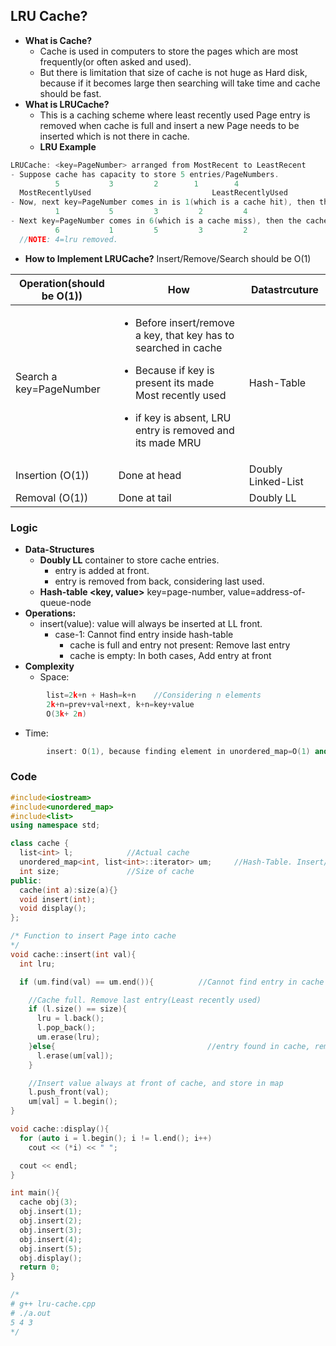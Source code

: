 ## LRU Cache?
- **What is Cache?**
  - Cache is used in computers to store the pages which are most frequently(or often asked and used). 
  - But there is limitation that size of cache is not huge as Hard disk, because if it becomes large then searching will take time and cache should be fast.
- **What is LRUCache?** 
  - This is a caching scheme where least recently used Page entry is removed when cache is full and insert a new Page needs to be inserted which is not there in cache.
  - **LRU Example**
```c++
LRUCache: <key=PageNumber> arranged from MostRecent to LeastRecent
- Suppose cache has capacity to store 5 entries/PageNumbers. 
          5           3         2        1        4
  MostRecentlyUsed                           LeastRecentlyUsed
- Now, next key=PageNumber comes in is 1(which is a cache hit), then the cache state will be:
          1           5         3         2         4 
- Next key=PageNumber comes in 6(which is a cache miss), then the cache state will be:
          6           1         5         3         2
  //NOTE: 4=lru removed.
```
  - **How to Implement LRUCache?** Insert/Remove/Search should be O(1)
  
|Operation(should be O(1))|How|Datastrcuture|
|---|---|---|
|Search a key=PageNumber|<ul><li>Before insert/remove a key, that key has to searched in cache</li></ul><ul><li>Because if key is present its made Most recently used</li></ul><ul><li>if key is absent, LRU entry is removed and its made MRU</li></ul>|Hash-Table|
|Insertion (O(1))|Done at head|Doubly Linked-List|
|Removal (O(1))|Done at tail|Doubly LL|


### Logic
- **Data-Structures** 
  - **Doubly LL** container to store cache entries.
    - entry is added at front.
    - entry is removed from back, considering last used.
  - **Hash-table <key, value>** key=page-number, value=address-of-queue-node
- **Operations:**
  - insert(value): value will always be inserted at LL front.
    - case-1: Cannot find entry inside hash-table
      - cache is full and entry not present: Remove last entry
      - cache is empty: In both cases, Add entry at front
- **Complexity**
  - Space: 
```c++
        list=2k+n + Hash=k+n    //Considering n elements
        2k+n=prev+val+next, k+n=key+value
        O(3k+ 2n)
 ```
 - Time:
```c++
        insert: O(1), because finding element in unordered_map=O(1) and pushing at front of list=O(1)
```         

### Code
```c++
#include<iostream>
#include<unordered_map>
#include<list>
using namespace std;

class cache {
  list<int> l;            //Actual cache
  unordered_map<int, list<int>::iterator> um;     //Hash-Table. Insert/Display: O(1)
  int size;               //Size of cache
public:
  cache(int a):size(a){}
  void insert(int);
  void display();
};

/* Function to insert Page into cache
*/
void cache::insert(int val){
  int lru;

  if (um.find(val) == um.end()){          //Cannot find entry in cache

    //Cache full. Remove last entry(Least recently used)
    if (l.size() == size){
      lru = l.back();
      l.pop_back();
      um.erase(lru);
    }else{                                  //entry found in cache, remove
      l.erase(um[val]);
    }

    //Insert value always at front of cache, and store in map
    l.push_front(val);
    um[val] = l.begin();
}

void cache::display(){
  for (auto i = l.begin(); i != l.end(); i++)
    cout << (*i) << " ";

  cout << endl;
}

int main(){
  cache obj(3);
  obj.insert(1);
  obj.insert(2);
  obj.insert(3);
  obj.insert(4);
  obj.insert(5);
  obj.display();
  return 0;
}

/*
# g++ lru-cache.cpp 
# ./a.out 
5 4 3 
*/
```
